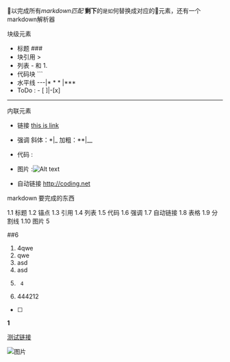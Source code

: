 
以完成所有*markdown*_匹配_ **剩下**的`是如`何替换成对应的元素，还有一个markdown解析器

块级元素
- 标题 ###
- 块引用 >
- 列表  - 和 1.
- 代码块 ```
- 水平线 ---|* * * |***
- ToDo : - [ ]|-[x]
-----
内联元素
- 链接 [this is link](http://baidu.net)
- 强调 
  斜体：*|_
  加粗：**|__


- 代码 :
- 图片 :![Alt text](/path/to/img.jpg "Optional title")

- 自动链接 http://coding.net



markdown 要完成的东西

1.1 标题
1.2 锚点
1.3 引用
1.4 列表
1.5 代码
1.6 强调
1.7 自动链接
1.8 表格
1.9 分割线
1.10 图片
5

##6



1.    4qwe
2. qwe
3. asd
4. asd
5.      4
6. 444212


- [ ]

**1**

[测试链接](http://baidu.com)

![图片](https://img04.sogoucdn.com/net/a/04/link?appid=100520040&url=https://i02picsos.sogoucdn.com/3c28af542f2d49f7-fe9c78d2ff4ac332-fe56d6b51daa9e7d5a5cda4d58ce5b71_qq)
